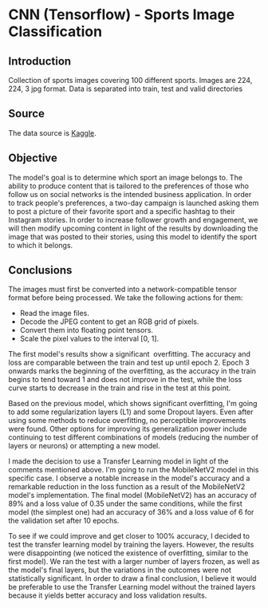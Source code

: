 # CNN (Tensorflow) - Sports Image Classification #


## Introduction ##
Collection of sports images covering 100 different sports. Images are 224, 224, 3 jpg format. Data is separated into train, test and valid directories

## Source ##
The data source is [Kaggle](https://www.kaggle.com/datasets/gpiosenka/sports-classification).

## Objective ##
The model's goal is to determine which sport an image belongs to. The ability to produce content that is tailored to the preferences of those who follow us on social networks is the intended business application. In order to track people's preferences, a two-day campaign is launched asking them to post a picture of their favorite sport and a specific hashtag to their Instagram stories. In order to increase follower growth and engagement, we will then modify upcoming content in light of the results by downloading the image that was posted to their stories, using this model to identify the sport to which it belongs.

## Conclusions ##

The images must first be converted into a network-compatible tensor format before being processed. We take the following actions for them: 
- Read the image files.
- Decode the JPEG content to get an RGB grid of pixels.
- Convert them into floating point tensors.
- Scale the pixel values to the interval [0, 1].

The first model's results show a significant  overfitting. The accuracy and loss are comparable between the train and test up until epoch 2. Epoch 3 onwards marks the beginning of the overfitting, as the accuracy in the train begins to tend toward 1 and does not improve in the test, while the loss curve starts to decrease in the train and rise in the test at this point.

Based on the previous model, which shows significant overfitting, I'm going to add some regularization layers (L1) and some Dropout layers. Even after using some methods to reduce overfitting, no perceptible improvements were found. Other options for improving its generalization power include continuing to test different combinations of models (reducing the number of layers or neurons) or attempting a new model.

I made the decision to use a Transfer Learning model in light of the comments mentioned above. I'm going to run the MobileNetV2 model in this specific case. I observe a notable increase in the model's accuracy and a remarkable reduction in the loss function as a result of the MobileNetV2 model's implementation. The final model (MobileNetV2) has an accuracy of 89% and a loss value of 0.35 under the same conditions, while the first model (the simplest one) had an accuracy of 36% and a loss value of 6 for the validation set after 10 epochs.

To see if we could improve and get closer to 100% accuracy, I decided to test the transfer learning model by training the layers. However, the results were disappointing (we noticed the existence of overfitting, similar to the first model). We ran the test with a larger number of layers frozen, as well as the model's final layers, but the variations in the outcomes were not statistically significant. In order to draw a final conclusion, I believe it would be preferable to use the Transfer Learning model without the trained layers because it yields better accuracy and loss validation results.
